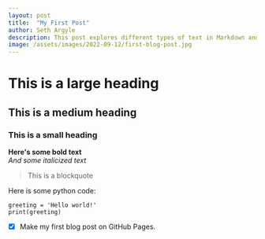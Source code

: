 ```yaml
---
layout: post
title:  "My First Post"
author: Seth Argyle
description: This post explores different types of text in Markdown and images.
image: /assets/images/2022-09-12/first-blog-post.jpg
---
```


# This is a large heading

## This is a medium heading

### This is a small heading

**Here's some bold text**\
*And some italicized text*

> This is a blockquote

Here is some python code:
```
greeting = 'Hello world!'
print(greeting)
```

- [x] Make my first blog post on GitHub Pages.


